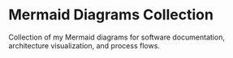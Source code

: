 # Mermaid Diagrams Collection

Collection of my Mermaid diagrams for software documentation, architecture visualization, and process flows.
